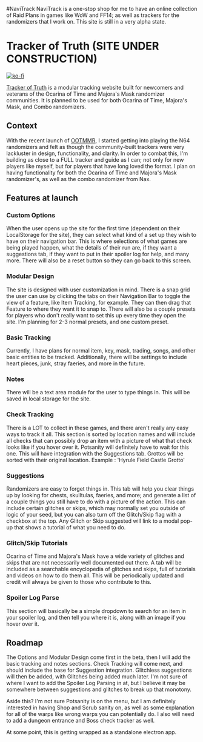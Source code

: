 #NaviTrack
NaviTrack is a one-stop shop for me to have an online collection of Raid Plans in games like WoW and FF14; as well as trackers for the randomizers that I work on.  This site is still in a very alpha state.

# Tracker of Truth (SITE UNDER CONSTRUCTION)
[![ko-fi](https://ko-fi.com/img/githubbutton_sm.svg)](https://ko-fi.com/O5O5WSDQK)

[Tracker of Truth](https://lkarvec.github.io/OOTMMRTrackingSite/) is a modular tracking website built for newcomers and veterans of the Ocarina of Time and Majora's Mask randomizer communities.  It is planned to be used for both Ocarina of Time, Majora's Mask, and Combo randomizers.

## Context

With the recent launch of [OOTMMR](https://ootmm.com/), I started getting into playing the N64 randomizers and felt as though the community-built trackers were very lackluster in design, functionality, and clarity.   In order to combat this, I'm building as close to a FULL tracker and guide as I can; not only for new players like myself, but for players that have long loved the format.  I plan on having functionality for both the Ocarina of Time and Majora's Mask randomizer's, as well as the combo randomizer from Nax.

## Features at launch

### Custom Options
When the user opens up the site for the first time (dependent on their LocalStorage for the site), they can select what kind of a set up they wish to have on their navigation bar.  This is where selections of what games are being played happen, what the details of their run are, if they want a suggestions tab, if they want to put in their spoiler log for help, and many more.  There will also be a reset button so they can go back to this screen.

### Modular Design
The site is designed with user customization in mind.  There is a snap grid the user can use by clicking the tabs on their Navigation Bar to toggle the view of a feature, like Item Tracking, for example.  They can then drag that Feature to where they want it to snap to.  There will also be a couple presets for players who don't really want to set this up every time they open the site.  I'm planning for 2-3 normal presets, and one custom preset.

### Basic Tracking
Currently, I have plans for normal item, key, mask, trading, songs, and other basic entities to be tracked.  Additionally, there will be settings to include heart pieces, junk, stray faeries, and more in the future.

### Notes
There will be a text area module for the user to type things in.  This will be saved in local storage for the site.

### Check Tracking
There is a LOT to collect in these games, and there aren't really any easy ways to track it all.  This section is sorted by location names and will include all checks that can possibly drop an item with a picture of what that check looks like if you hover over it.  Potsanity will definitely have to wait for this one.  This will have integration with the Suggestions tab.  Grottos will be sorted with their original location.  Example : 'Hyrule Field Castle Grotto'

### Suggestions
Randomizers are easy to forget things in.  This tab will help you clear things up by looking for chests, skulltulas, faeries, and more; and generate a list of a couple things you still have to do with a picture of the action.  This can include certain glitches or skips, which may normally set you outside of logic of your seed, but you can also turn off the Glitch/Skip flag with a checkbox at the top.  Any Glitch or Skip suggested will link to a modal pop-up that shows a tutorial of what you need to do.

### Glitch/Skip Tutorials
Ocarina of Time and Majora's Mask have a wide variety of glitches and skips that are not necessarily well documented out there.  A tab will be included as a searchable encyclopedia of glitches and skips, full of tutorials and videos on how to do them all.  This will be periodically updated and credit will always be given to those who contribute to this.

### Spoiler Log Parse
This section will basically be a simple dropdown to search for an item in your spoiler log, and then tell you where it is, along with an image if you hover over it.

## Roadmap

The Options and Modular Design come first in the beta, then I will add the basic tracking and notes sections.  Check Tracking will come next, and should include the base for Suggestion integration.  Glitchless suggestions will then be added, with Glitches being added much later.  I'm not sure of where I want to add the Spoiler Log Parsing in at, but I believe it may be somewhere between suggestions and glitches to break up that monotony.

Aside this?  I'm not sure Potsanity is on the menu, but I am definitely interested in having Shop and Scrub sanity on, as well as some explanation for all of the warps like wrong warps you can potentially do.  I also will need to add a dungeon entrance and Boss check tracker as well.

At some point, this is getting wrapped as a standalone electron app.
